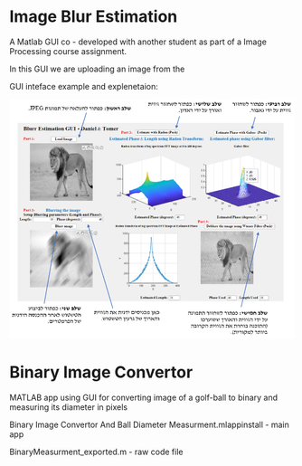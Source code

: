 # Image Blur Estimation 

A Matlab GUI co - developed with another student as part of a Image Processing course assignment.

In this GUI we are uploading an image from the 

GUI inteface example and explenetaion:

![](readme_images/image.png)

# Binary Image Convertor

MATLAB app using GUI for converting image of a golf-ball to binary and measuring its diameter in pixels 

Binary Image Convertor And Ball Diameter Measurment.mlappinstall - main app

BinaryMeasurment_exported.m - raw code file
